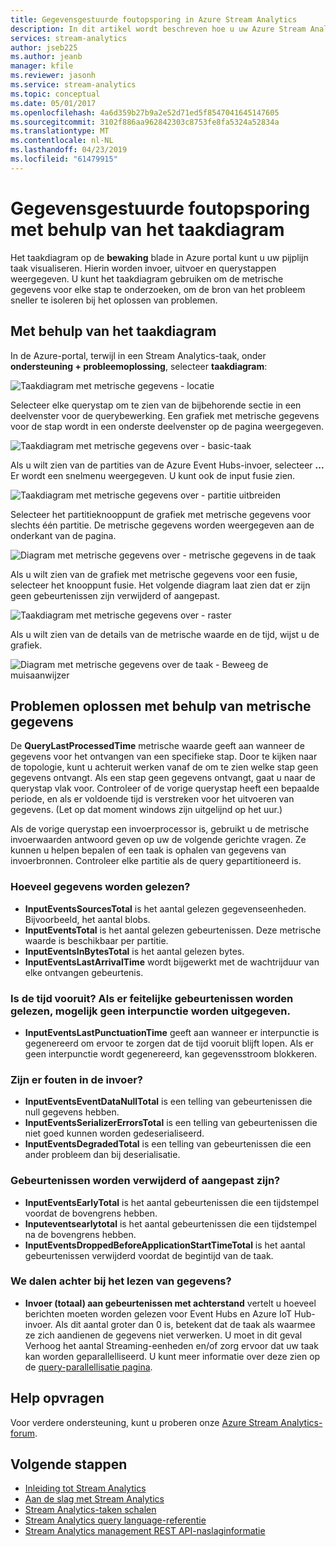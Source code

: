 ```yaml
---
title: Gegevensgestuurde foutopsporing in Azure Stream Analytics
description: In dit artikel wordt beschreven hoe u uw Azure Stream Analytics-taak oplossen met behulp van het taakdiagram en metrische gegevens in Azure portal.
services: stream-analytics
author: jseb225
ms.author: jeanb
manager: kfile
ms.reviewer: jasonh
ms.service: stream-analytics
ms.topic: conceptual
ms.date: 05/01/2017
ms.openlocfilehash: 4a6d359b27b9a2e52d71ed5f8547041645147605
ms.sourcegitcommit: 3102f886aa962842303c8753fe8fa5324a52834a
ms.translationtype: MT
ms.contentlocale: nl-NL
ms.lasthandoff: 04/23/2019
ms.locfileid: "61479915"
---
```

# <a name="data-driven-debugging-by-using-the-job-diagram"></a>Gegevensgestuurde foutopsporing met behulp van het taakdiagram

Het taakdiagram op de **bewaking** blade in Azure portal kunt u uw pijplijn taak visualiseren. Hierin worden invoer, uitvoer en querystappen weergegeven. U kunt het taakdiagram gebruiken om de metrische gegevens voor elke stap te onderzoeken, om de bron van het probleem sneller te isoleren bij het oplossen van problemen.

## <a name="using-the-job-diagram"></a>Met behulp van het taakdiagram

In de Azure-portal, terwijl in een Stream Analytics-taak, onder **ondersteuning + probleemoplossing**, selecteer **taakdiagram**:

![Taakdiagram met metrische gegevens - locatie](./media/stream-analytics-job-diagram-with-metrics/stream-analytics-job-diagram-with-metrics-portal-1.png)

Selecteer elke querystap om te zien van de bijbehorende sectie in een deelvenster voor de querybewerking. Een grafiek met metrische gegevens voor de stap wordt in een onderste deelvenster op de pagina weergegeven.

![Taakdiagram met metrische gegevens over - basic-taak](./media/stream-analytics-job-diagram-with-metrics/stream-analytics-job-diagram-with-metrics-portal-2.png)

Als u wilt zien van de partities van de Azure Event Hubs-invoer, selecteer **...** Er wordt een snelmenu weergegeven. U kunt ook de input fusie zien.

![Taakdiagram met metrische gegevens over - partitie uitbreiden](./media/stream-analytics-job-diagram-with-metrics/stream-analytics-job-diagram-with-metrics-portal-3.png)

Selecteer het partitieknooppunt de grafiek met metrische gegevens voor slechts één partitie. De metrische gegevens worden weergegeven aan de onderkant van de pagina.

![Diagram met metrische gegevens over - metrische gegevens in de taak](./media/stream-analytics-job-diagram-with-metrics/stream-analytics-job-diagram-with-metrics-portal-4.png)

Als u wilt zien van de grafiek met metrische gegevens voor een fusie, selecteer het knooppunt fusie. Het volgende diagram laat zien dat er zijn geen gebeurtenissen zijn verwijderd of aangepast.

![Taakdiagram met metrische gegevens over - raster](./media/stream-analytics-job-diagram-with-metrics/stream-analytics-job-diagram-with-metrics-portal-5.png)

Als u wilt zien van de details van de metrische waarde en de tijd, wijst u de grafiek.

![Diagram met metrische gegevens over de taak - Beweeg de muisaanwijzer](./media/stream-analytics-job-diagram-with-metrics/stream-analytics-job-diagram-with-metrics-portal-6.png)

## <a name="troubleshoot-by-using-metrics"></a>Problemen oplossen met behulp van metrische gegevens

De **QueryLastProcessedTime** metrische waarde geeft aan wanneer de gegevens voor het ontvangen van een specifieke stap. Door te kijken naar de topologie, kunt u achteruit werken vanaf de om te zien welke stap geen gegevens ontvangt. Als een stap geen gegevens ontvangt, gaat u naar de querystap vlak voor. Controleer of de vorige querystap heeft een bepaalde periode, en als er voldoende tijd is verstreken voor het uitvoeren van gegevens. (Let op dat moment windows zijn uitgelijnd op het uur.)
 
Als de vorige querystap een invoerprocessor is, gebruikt u de metrische invoerwaarden antwoord geven op uw de volgende gerichte vragen. Ze kunnen u helpen bepalen of een taak is ophalen van gegevens van invoerbronnen. Controleer elke partitie als de query gepartitioneerd is.
 
### <a name="how-much-data-is-being-read"></a>Hoeveel gegevens worden gelezen?

*   **InputEventsSourcesTotal** is het aantal gelezen gegevenseenheden. Bijvoorbeeld, het aantal blobs.
*   **InputEventsTotal** is het aantal gelezen gebeurtenissen. Deze metrische waarde is beschikbaar per partitie.
*   **InputEventsInBytesTotal** is het aantal gelezen bytes.
*   **InputEventsLastArrivalTime** wordt bijgewerkt met de wachtrijduur van elke ontvangen gebeurtenis.
 
### <a name="is-time-moving-forward-if-actual-events-are-read-punctuation-might-not-be-issued"></a>Is de tijd vooruit? Als er feitelijke gebeurtenissen worden gelezen, mogelijk geen interpunctie worden uitgegeven.

*   **InputEventsLastPunctuationTime** geeft aan wanneer er interpunctie is gegenereerd om ervoor te zorgen dat de tijd vooruit blijft lopen. Als er geen interpunctie wordt gegenereerd, kan gegevensstroom blokkeren.
 
### <a name="are-there-any-errors-in-the-input"></a>Zijn er fouten in de invoer?

*   **InputEventsEventDataNullTotal** is een telling van gebeurtenissen die null gegevens hebben.
*   **InputEventsSerializerErrorsTotal** is een telling van gebeurtenissen die niet goed kunnen worden gedeserialiseerd.
*   **InputEventsDegradedTotal** is een telling van gebeurtenissen die een ander probleem dan bij deserialisatie.
 
### <a name="are-events-being-dropped-or-adjusted"></a>Gebeurtenissen worden verwijderd of aangepast zijn?

*   **InputEventsEarlyTotal** is het aantal gebeurtenissen die een tijdstempel voordat de bovengrens hebben.
*   **Inputeventsearlytotal** is het aantal gebeurtenissen die een tijdstempel na de bovengrens hebben.
*   **InputEventsDroppedBeforeApplicationStartTimeTotal** is het aantal gebeurtenissen verwijderd voordat de begintijd van de taak.
 
### <a name="are-we-falling-behind-in-reading-data"></a>We dalen achter bij het lezen van gegevens?

*   **Invoer (totaal) aan gebeurtenissen met achterstand** vertelt u hoeveel berichten moeten worden gelezen voor Event Hubs en Azure IoT Hub-invoer. Als dit aantal groter dan 0 is, betekent dat de taak als waarmee ze zich aandienen de gegevens niet verwerken. U moet in dit geval Verhoog het aantal Streaming-eenheden en/of zorg ervoor dat uw taak kan worden geparallelliseerd. U kunt meer informatie over deze zien op de [query-parallellisatie pagina](https://docs.microsoft.com/azure/stream-analytics/stream-analytics-parallelization). 


## <a name="get-help"></a>Help opvragen
Voor verdere ondersteuning, kunt u proberen onze [Azure Stream Analytics-forum](https://social.msdn.microsoft.com/Forums/azure/home?forum=AzureStreamAnalytics). 

## <a name="next-steps"></a>Volgende stappen
* [Inleiding tot Stream Analytics](stream-analytics-introduction.md)
* [Aan de slag met Stream Analytics](stream-analytics-real-time-fraud-detection.md)
* [Stream Analytics-taken schalen](stream-analytics-scale-jobs.md)
* [Stream Analytics query language-referentie](https://msdn.microsoft.com/library/azure/dn834998.aspx)
* [Stream Analytics management REST API-naslaginformatie](https://msdn.microsoft.com/library/azure/dn835031.aspx)
